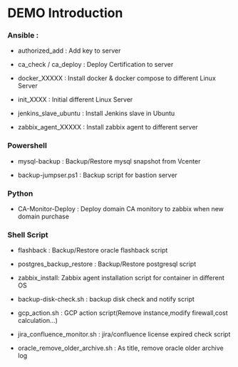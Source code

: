 # DEMO Introduction

### Ansible : 

- authorized_add : Add key to server

- ca_check / ca_deploy : Deploy Certification to server

- docker_XXXXX : Install docker & docker compose to different Linux Server

- init_XXXX : Initial different Linux Server

- jenkins_slave_ubuntu : Install Jenkins slave in Ubuntu

- zabbix_agent_XXXXX : Install zabbix agent to different server


### Powershell

- mysql-backup : Backup/Restore mysql snapshot from Vcenter

- backup-jumpser.ps1 : Backup script for bastion server


### Python

- CA-Monitor-Deploy : Deploy domain CA monitory to zabbix when new domain purchase



### Shell Script

- flashback : Backup/Restore oracle flashback script

- postgres_backup_restore : Backup/Restore postgresql script

- zabbix_install: Zabbix agent installation script for container in different OS

- backup-disk-check.sh : backup disk check and notify script

- gcp_action.sh : GCP action script(Remove instance,modify firewall,cost calculation...)

- jira_confluence_monitor.sh : jira/confluence license expired check script

- oracle_remove_older_archive.sh : As title, remove oracle older archive log
